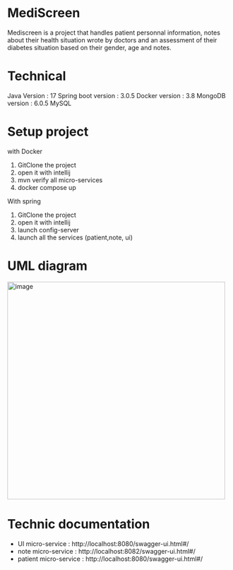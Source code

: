 # MediScreen
Mediscreen is a project that handles patient personnal information, notes about their health situation wrote by doctors
and an assessment of their diabetes situation based on their gender, age and notes.

# Technical

Java Version : 17
Spring boot version : 3.0.5
Docker version : 3.8
MongoDB version : 6.0.5
MySQL

# Setup project

with Docker
1. GitClone the project
2. open it with intellij
3. mvn verify all micro-services
4. docker compose up

With spring

1. GitClone the project
2. open it with intellij
3. launch config-server
4. launch all the services (patient,note, ui)


# UML diagram

<img width="493" alt="image" src="https://github.com/Carac92/MediScreen/assets/96061779/dad2b6a4-1841-41a0-aa86-386ee3dfab66">

# Technic documentation

 - UI micro-service : http://localhost:8080/swagger-ui.html#/
 - note micro-service : http://localhost:8082/swagger-ui.html#/
 - patient micro-service : http://localhost:8080/swagger-ui.html#/


